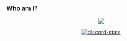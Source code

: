 ### Who am I?

<p align="center">
  <img src="https://github-readme-stats.vercel.app/api/?username=1amari&title_color=e614f5&text_color=BABABA&show_icons=true&bg_color=00000000&hide_border=true&icon_color=56A5E9&hide_title=true&count_private=true" />
</p>

<div>
<div align='center'>
<a href='https://discordapp.com/users/910213408576659517'><img align='center' alt='discord-stats' src='https://api.discord-status.me/910213408576659517?nitro&boost=6&afk=Being stupid...'></img></a>
<br /><br/>

